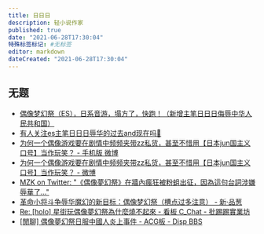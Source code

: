 ```yaml
---
title: 日日日
description: 轻小说作家
published: true
date: "2021-06-28T17:30:04"
特殊标签标记: #无标签
editor: markdown
dateCreated: "2021-06-28T17:30:04"
---
```


## 无题

+ [偶像梦幻祭（ES），日系音游，塌方了，快跑！（新增主笔日日日侮辱中华人民共和国）](https://archive.is/MhD0H "https://www.douban.com/group/topic/222678001/")
+ [有人关注es主笔日日日辱华的过去and现在吗👀](https://web.archive.org/web/20210628073649/https://www.douban.com/group/topic/222891856/)
+ [为何一个偶像游戏要在剧情中频频夹带zz私货，甚至不惜用【日本jun国主义口号】当作玩笑？ - 手机版 微博](https://archive.is/twObB "https://m.weibo.cn/6052760042/4630202787565097")
+ [为何一个偶像游戏要在剧情中频频夹带zz私货，甚至不惜用【日本jun国主义口号】当作玩笑？ - 微博](https://archive.is/HwCcB "https://weibo.com/6052760042/KcFIavK1H")
+ [MZK on Twitter: "《偶像夢幻祭》在牆內瘋狂被粉蛆出征，因為這句台詞涉嫌辱華了..."](https://web.archive.org/web/20200417064719if_/https://twitter.com/MIZUKISHY/status/1250381001395539968)
+ [革命小将斗争辱华魔幻的新目标：偶像梦幻祭（槽点过多注意） - 新·品葱](https://web.archive.org/web/20210628093852/https://pincong.rocks/article/17788)
+ [Re: [holo] 星街玩偶像夢幻祭為什麼燒不起來 - 看板 C_Chat - 批踢踢實業坊](https://web.archive.org/web/20210628094459/https://www.ptt.cc/bbs/C_Chat/M.1612894325.A.F68.html)
+ [[閒聊] 偶像夢幻祭日服中國人炎上事件 - ACG板 - Disp BBS](https://archive.is/8Miig "https://disp.cc/b/21-cgoR")
